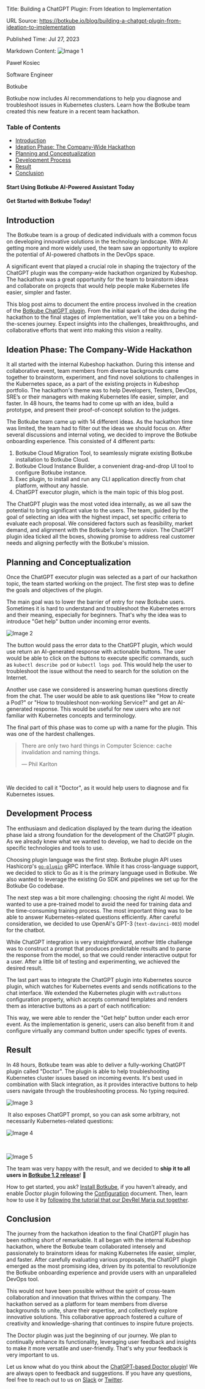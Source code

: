 Title: Building a ChatGPT Plugin: From Ideation to Implementation

URL Source: https://botkube.io/blog/building-a-chatgpt-plugin-from-ideation-to-implementation

Published Time: Jul 27, 2023

Markdown Content:
![Image 1](https://cdn.prod.website-files.com/634fabb21508d6c9db9bc46f/636df3ed2e11a11a3c6d7401_53d6BKOddSnzxKZMBQxx_KPWy4IOk8nhK4eSxM8uKIo.jpeg)

Paweł Kosiec

Software Engineer

Botkube

Botkube now includes AI recommendations to help you diagnose and troubleshoot issues in Kubernetes clusters. Learn how the Botkube team created this new feature in a recent team hackathon.

### Table of Contents

*   [Introduction](#introduction)
*   [Ideation Phase: The Company-Wide Hackathon](#ideation-phase-the-company-wide-hackathon)
*   [Planning and Conceptualization](#planning-and-conceptualization)
*   [Development Process](#development-process)
*   [Result](#result)
*   [Conclusion](#conclusion)

#### Start Using Botkube AI-Powered Assistant Today

#### Get Started with Botkube Today!

Introduction
------------

The Botkube team is a group of dedicated individuals with a common focus on developing innovative solutions in the technology landscape. With AI getting more and more widely used, the team saw an opportunity to explore the potential of AI-powered chatbots in the DevOps space.

A significant event that played a crucial role in shaping the trajectory of the ChatGPT plugin was the company-wide hackathon organized by Kubeshop. The hackathon was a great opportunity for the team to brainstorm ideas and collaborate on projects that would help people make Kubernetes life easier, simpler and faster.

This blog post aims to document the entire process involved in the creation of the [Botkube ChatGPT plugin](https://docs.botkube.io/configuration/executor/doctor). From the initial spark of the idea during the hackathon to the final stages of implementation, we'll take you on a behind-the-scenes journey. Expect insights into the challenges, breakthroughs, and collaborative efforts that went into making this vision a reality.

Ideation Phase: The Company-Wide Hackathon
------------------------------------------

It all started with the internal Kubeshop hackathon. During this intense and collaborative event, team members from diverse backgrounds came together to brainstorm, experiment, and find novel solutions to challenges in the Kubernetes space, as a part of the existing projects in Kubeshop portfolio. The hackathon's theme was to help Developers, Testers, DevOps, SRE’s or their managers with making Kubernetes life easier, simpler, and faster. In 48 hours, the teams had to come up with an idea, build a prototype, and present their proof-of-concept solution to the judges.

The Botkube team came up with 14 different ideas. As the hackathon time was limited, the team had to filter out the ideas we should focus on. After several discussions and internal voting, we decided to improve the Botkube onboarding experience. This consisted of 4 different parts:

1.  Botkube Cloud Migration Tool, to seamlessly migrate existing Botkube installation to Botkube Cloud.
2.  Botkube Cloud Instance Builder, a convenient drag-and-drop UI tool to configure Botkube instance.
3.  Exec plugin, to install and run any CLI application directly from chat platform, without any hassle.
4.  ChatGPT executor plugin, which is the main topic of this blog post.

The ChatGPT plugin was the most voted idea internally, as we all saw the potential to bring significant value to the users. The team, guided by the goal of selecting an idea with the highest impact, set specific criteria to evaluate each proposal. We considered factors such as feasibility, market demand, and alignment with the Botkube's long-term vision. The ChatGPT plugin idea ticked all the boxes, showing promise to address real customer needs and aligning perfectly with the Botkube's mission.

Planning and Conceptualization
------------------------------

Once the ChatGPT executor plugin was selected as a part of our hackathon topic, the team started working on the project. The first step was to define the goals and objectives of the plugin.

The main goal was to lower the barrier of entry for new Botkube users. Sometimes it is hard to understand and troubleshoot the Kubernetes errors and their meaning, especially for beginners. That's why the idea was to introduce "Get help" button under incoming error events.

![Image 2](https://cdn.prod.website-files.com/634fabb21508d6c9db9bc46f/64c21a033e2e505f6d63b554_figma.png)

The button would pass the error data to the ChatGPT plugin, which would use return an AI-generated response with actionable buttons. The user would be able to click on the buttons to execute specific commands, such as `kubectl describe pod` or `kubectl logs pod`. This would help the user to troubleshoot the issue without the need to search for the solution on the Internet.

Another use case we considered is answering human questions directly from the chat. The user would be able to ask questions like "How to create a Pod?" or "How to troubleshoot non-working Service?" and get an AI-generated response. This would be useful for new users who are not familiar with Kubernetes concepts and terminology.

The final part of this phase was to come up with a name for the plugin. This was one of the hardest challenges.

> There are only two hard things in Computer Science: cache invalidation and naming things.
> 
> — Phil Karlton

‍

We decided to call it "Doctor", as it would help users to diagnose and fix Kubernetes issues.

Development Process
-------------------

The enthusiasm and dedication displayed by the team during the ideation phase laid a strong foundation for the development of the ChatGPT plugin. As we already knew what we wanted to develop, we had to decide on the specific technologies and tools to use.

Choosing plugin language was the first step. Botkube plugin API uses Hashicorp's [`go-plugin`](https://github.com/hashicorp/go-plugin) gRPC interface. While it has cross-language support, we decided to stick to Go as it is the primary language used in Botkube. We also wanted to leverage the existing Go SDK and pipelines we set up for the Botkube Go codebase.

The next step was a bit more challenging: choosing the right AI model. We wanted to use a pre-trained model to avoid the need for training data and the time-consuming training process. The most important thing was to be able to answer Kubernetes-related questions efficiently. After careful consideration, we decided to use OpenAI's GPT-3 (`text-davinci-003`) model for the chatbot.

While ChatGPT integration is very straightforward, another little challenge was to construct a prompt that produces predictable results and to parse the response from the model, so that we could render interactive output for a user. After a little bit of testing and experimenting, we achieved the desired result. ‍

The last part was to integrate the ChatGPT plugin into Kubernetes source plugin, which watches for Kubernetes events and sends notifications to the chat interface. We extended the Kubernetes plugin with `extraButtons` configuration property, which accepts command templates and renders them as interactive buttons as a part of each notification:

This way, we were able to render the "Get help" button under each error event. As the implementation is generic, users can also benefit from it and configure virtually any command button under specific types of events.

Result
------

In 48 hours, Botkube team was able to deliver a fully-working ChatGPT plugin called "Doctor". The plugin is able to help troubleshooting Kubernetes cluster issues based on incoming events. It's best used in combination with Slack integration, as it provides interactive buttons to help users navigate through the troubleshooting process. No typing required.

![Image 3](https://cdn.prod.website-files.com/634fabb21508d6c9db9bc46f/64c21a2723cb531baf9f0867_doctor-interactive-help.gif)

‍ It also exposes ChatGPT prompt, so you can ask some arbitrary, not necessarily Kubernetes-related questions:

![Image 4](https://cdn.prod.website-files.com/634fabb21508d6c9db9bc46f/64c21a323e2e505f6d63c5a8_common-k8s-service-problems.png)

‍

![Image 5](https://cdn.prod.website-files.com/634fabb21508d6c9db9bc46f/64c21a491f0e3972e7e5430d_how-to-create-a-pod.png)

The team was very happy with the result, and we decided to **ship it to all users in [Botkube 1.2 release](https://botkube.io/blog/botkube-v1-2-0-release-notes)**! 🎉

How to get started, you ask? [Install Botkube](https://docs.botkube.io/), if you haven't already, and enable Doctor plugin following the [Configuration](https://docs.botkube.io/configuration/executor/doctor) document. Then, learn how to use it by [following the tutorial that our DevRel Maria put together](https://botkube.io/blog/doctor-plug-in-tutorial).

Conclusion
----------

The journey from the hackathon ideation to the final ChatGPT plugin has been nothing short of remarkable. It all began with the internal Kubeshop hackathon, where the Botkube team collaborated intensely and passionately to brainstorm ideas for making Kubernetes life easier, simpler, and faster. After carefully evaluating various proposals, the ChatGPT plugin emerged as the most promising idea, driven by its potential to revolutionize the Botkube onboarding experience and provide users with an unparalleled DevOps tool.

This would not have been possible without the spirit of cross-team collaboration and innovation that thrives within the company. The hackathon served as a platform for team members from diverse backgrounds to unite, share their expertise, and collectively explore innovative solutions. This collaborative approach fostered a culture of creativity and knowledge-sharing that continues to inspire future projects.

The Doctor plugin was just the beginning of our journey. We plan to continually enhance its functionality, leveraging user feedback and insights to make it more versatile and user-friendly. That's why your feedback is very important to us.

Let us know what do you think about the [ChatGPT-based Doctor plugin](https://docs.botkube.io/configuration/executor/doctor)! We are always open to feedback and suggestions. If you have any questions, feel free to reach out to us on [Slack](https://join.botkube.io/) or [Twitter](https://twitter.com/botkube_io).
